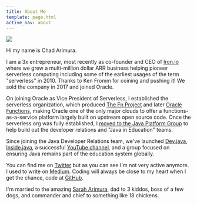 ```yaml
---
title: About Me
template: page.html
active_nav: about
---
```


<a href="https://chadarimura.com/chad.jpg"><img src="https://chadarimura.com/chad.jpg" id="headshot" /></a>

Hi my name is Chad Arimura.

I am a 3x entrepreneur, most recently as co-founder and CEO of [Iron.io](https://www.crunchbase.com/organization/iron-io) where we grew a multi-million dollar ARR business helping pioneer serverless computing including some of the earliest usages of the term "serverless" in 2010. Thanks to Ken Fromm for coining and pushing it! We sold the company in 2017 and joined Oracle.

On joining Oracle as Vice President of Serverless, I established the serverless organization, which produced [The Fn Project](http://fnproject.io) and later [Oracle Functions](https://www.forbes.com/sites/adrianbridgwater/2019/08/06/oracle-extends-serverless-strategy-to-combat-cloud-complexity), making Oracle one of the only major clouds to offer a functions-as-a-service platform largely built on upstream open source code. Once the serverless org was fully established, I [moved to the Java Platform Group](https://medium.com/@carimura/image-processing-in-java-1e468c92c216) to help build out the developer relations and "Java in Education" teams.

Since joining the Java Developer Relations team, we've launched [Dev.java](https://dev.java), [Inside.java](https://inside.java), a successful [YouTube channel](https://youtube.com/java), and a group focused on ensuring Java remains part of the education system globally.

You can find me on [Twitter](https://twitter.com/chadarimura) but as you can see I'm not very active anymore. I used to write on [Medium](https://medium.com/@carimura). Coding will always be close to my heart when I get the chance, code at [GitHub](https://github.com/carimura).

I'm married to the amazing [Sarah Arimura](http://www.sarahswangler.com/), dad to 3 kiddos, boss of a few dogs, and commander and chief to something like 18 chickens.